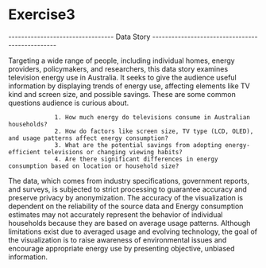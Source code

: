 # Exercise3 

--------------------------------- Data Story ------------------------------------------------

Targeting a wide range of people, including individual homes, energy providers, policymakers, and researchers, this data story examines television energy use in Australia. It seeks to give the audience useful information by displaying trends of energy use, affecting elements like TV kind and screen size, and possible savings. These are some common questions audience is curious about.

                 1. How much energy do televisions consume in Australian households?
                 2. How do factors like screen size, TV type (LCD, OLED), and usage patterns affect energy consumption?
                 3. What are the potential savings from adopting energy-efficient televisions or changing viewing habits?
                 4. Are there significant differences in energy consumption based on location or household size?

The data, which comes from industry specifications, government reports, and surveys, is subjected to strict processing to guarantee accuracy and preserve privacy by anonymization. The accuracy of the visualization is dependent on the reliability of the source data and Energy consumption estimates may not accurately represent the behavior of individual households because they are based on average usage patterns. Although limitations exist due to averaged usage and evolving technology, the goal of the visualization is to raise awareness of environmental issues and encourage appropriate energy use by presenting objective, unbiased information.
